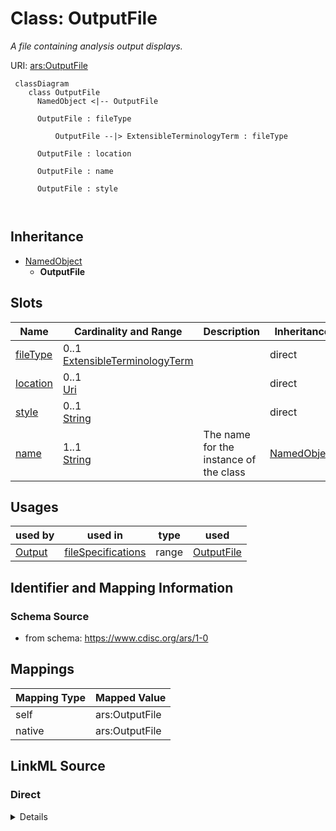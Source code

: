 # Class: OutputFile


_A file containing analysis output displays._





URI: [ars:OutputFile](https://www.cdisc.org/ars/1-0/OutputFile)



```mermaid
 classDiagram
    class OutputFile
      NamedObject <|-- OutputFile
      
      OutputFile : fileType
        
          OutputFile --|> ExtensibleTerminologyTerm : fileType
        
      OutputFile : location
        
      OutputFile : name
        
      OutputFile : style
        
      
```





## Inheritance
* [NamedObject](NamedObject.md)
    * **OutputFile**



## Slots

| Name | Cardinality and Range | Description | Inheritance |
| ---  | --- | --- | --- |
| [fileType](fileType.md) | 0..1 <br/> [ExtensibleTerminologyTerm](ExtensibleTerminologyTerm.md) |  | direct |
| [location](location.md) | 0..1 <br/> [Uri](Uri.md) |  | direct |
| [style](style.md) | 0..1 <br/> [String](String.md) |  | direct |
| [name](name.md) | 1..1 <br/> [String](String.md) | The name for the instance of the class | [NamedObject](NamedObject.md) |





## Usages

| used by | used in | type | used |
| ---  | --- | --- | --- |
| [Output](Output.md) | [fileSpecifications](fileSpecifications.md) | range | [OutputFile](OutputFile.md) |






## Identifier and Mapping Information







### Schema Source


* from schema: https://www.cdisc.org/ars/1-0





## Mappings

| Mapping Type | Mapped Value |
| ---  | ---  |
| self | ars:OutputFile |
| native | ars:OutputFile |





## LinkML Source

<!-- TODO: investigate https://stackoverflow.com/questions/37606292/how-to-create-tabbed-code-blocks-in-mkdocs-or-sphinx -->

### Direct

<details>
```yaml
name: OutputFile
description: A file containing analysis output displays.
from_schema: https://www.cdisc.org/ars/1-0
rank: 1000
is_a: NamedObject
slots:
- fileType
- location
- style

```
</details>

### Induced

<details>
```yaml
name: OutputFile
description: A file containing analysis output displays.
from_schema: https://www.cdisc.org/ars/1-0
rank: 1000
is_a: NamedObject
attributes:
  fileType:
    name: fileType
    from_schema: https://www.cdisc.org/ars/1-0
    rank: 1000
    alias: fileType
    owner: OutputFile
    domain_of:
    - OutputFile
    range: ExtensibleTerminologyTerm
    any_of:
    - range: OutputFileType
    - range: SponsorOutputFileType
  location:
    name: location
    from_schema: https://www.cdisc.org/ars/1-0
    rank: 1000
    alias: location
    owner: OutputFile
    domain_of:
    - OutputFile
    - ReferenceDocument
    range: uri
  style:
    name: style
    from_schema: https://www.cdisc.org/ars/1-0
    rank: 1000
    alias: style
    owner: OutputFile
    domain_of:
    - OutputFile
    range: string
  name:
    name: name
    description: The name for the instance of the class.
    from_schema: https://www.cdisc.org/ars/1-0
    rank: 1000
    alias: name
    owner: OutputFile
    domain_of:
    - NamedObject
    range: string
    required: true

```
</details>